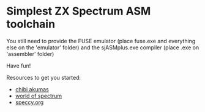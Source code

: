 # Simplest ZX Spectrum ASM toolchain

You still need to provide the FUSE emulator (place fuse.exe and everything else on the 'emulator' folder) and the sjASMplus.exe compiler (place .exe on 'assembler' folder)

Have fun!

Resources to get you started:

- [chibi akumas](https://www.chibiakumas.com/)
- [world of spectrum](https://worldofspectrum.org/)
- [speccy.org](https://www.speccy.org/)
